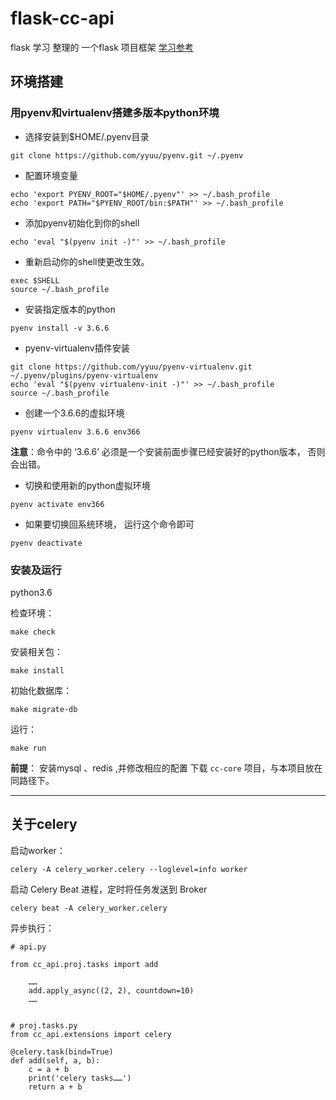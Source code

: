 # flask-cc-api
flask 学习 整理的 一个flask 项目框架
[学习参考](https://github.com/flaskbb/flaskbb)

## 环境搭建

### 用pyenv和virtualenv搭建多版本python环境

- 选择安装到$HOME/.pyenv目录

```
git clone https://github.com/yyuu/pyenv.git ~/.pyenv
```

- 配置环境变量

```
echo 'export PYENV_ROOT="$HOME/.pyenv"' >> ~/.bash_profile
echo 'export PATH="$PYENV_ROOT/bin:$PATH"' >> ~/.bash_profile
```

- 添加pyenv初始化到你的shell

```
echo 'eval "$(pyenv init -)"' >> ~/.bash_profile
```

- 重新启动你的shell使更改生效。

```
exec $SHELL
source ~/.bash_profile
```

- 安装指定版本的python

```
pyenv install -v 3.6.6
```

- pyenv-virtualenv插件安装


```
git clone https://github.com/yyuu/pyenv-virtualenv.git ~/.pyenv/plugins/pyenv-virtualenv
echo 'eval "$(pyenv virtualenv-init -)"' >> ~/.bash_profile
source ~/.bash_profile
```

- 创建一个3.6.6的虚拟环境

```
pyenv virtualenv 3.6.6 env366
```

**注意**：命令中的 ‘3.6.6’ 必须是一个安装前面步骤已经安装好的python版本， 否则会出错。

- 切换和使用新的python虚拟环境

```
pyenv activate env366
```

- 如果要切换回系统环境， 运行这个命令即可

```
pyenv deactivate
```

### 安装及运行

python3.6

检查环境：

    make check 

安装相关包：

    make install

初始化数据库：

	make migrate-db

运行：

    make run

**前提**： 安装mysql 、redis ,并修改相应的配置
下载 `cc-core` 项目，与本项目放在同路径下。

---

## 关于celery

启动worker：

    celery -A celery_worker.celery --loglevel=info worker

启动 Celery Beat 进程，定时将任务发送到 Broker

    celery beat -A celery_worker.celery

异步执行：

```
# api.py

from cc_api.proj.tasks import add

    ……
    add.apply_async((2, 2), countdown=10)
    ……


# proj.tasks.py
from cc_api.extensions import celery

@celery.task(bind=True)
def add(self, a, b):
    c = a + b
    print('celery tasks……')
    return a + b

```
